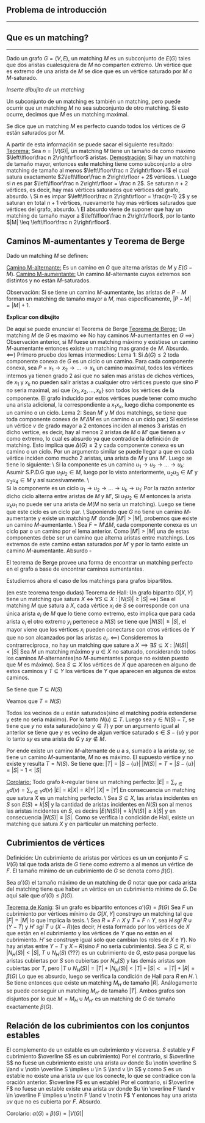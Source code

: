 ## Problema de introducción
---


## Que es un matching?
---
Dado un grafo $G=(V,E)$, un matching $M$ es un subconjunto de $E(G)$ tales que dos aristas cualesquiera de $M$ no comparten extremo. Un vértice que es extremo de una arista de $M$ se dice que es un vértice saturado por $M$ o $M$-saturado.

*Inserte dibujito de un matching*

Un subconjunto de un matching es también un matching, pero puede ocurrir que un matching $M$ no sea subconjunto de otro matching. Si esto ocurre, decimos que $M$ es un matching maximal.

Se dice que un matching $M$ es perfecto cuando todos los vértices de $G$ están saturados por $M$.

A partir de esta información se puede sacar el siguiente resultado:
<u>Teorema:</u> Sea $n = |V(G)|$, un matching $M$ tiene un tamaño de como maximo $\left\lfloor\frac n 2\right\rfloor$ aristas.
<u>Demostración:</u>
	Si hay un matching de tamaño mayor, entonces este matching tiene como subconjunto a otro matching de tamaño al menos $\left\lfloor\frac n 2\right\rfloor+1$ el cual satura exactamente $2\left\lfloor\frac n 2\right\rfloor + 2$ vértices.
	\ 
	Luego si $n$ es par $\left\lfloor\frac n 2\right\rfloor = \frac n 2$. Se saturan $n+2$ vértices, es decir, hay mas vértices saturados que vértices del grafo, absurdo.
	\ 
	Si $n$ es impar $\left\lfloor\frac n 2\right\rfloor = \frac{n-1} 2$ y se saturan en total $n+1$ vértices, nuevamente hay mas vértices saturados que vértices del grafo, absurdo.
	\ 
	El absurdo viene de suponer que hay un matching de tamaño mayor a $\left\lfloor\frac n 2\right\rfloor$, por lo tanto $|M| \leq \left\lfloor\frac n 2\right\rfloor$.

## Caminos M-aumentantes  y Teorema de Berge
Dado un matching $M$ se definen:

<u>Camino M-alternante:</u> Es un camino en $G$ que alterna aristas de $M$ y $E(G-M)$.
<u>Camino M-aumentante:</u> Un camino $M$-alternante cuyos extremos son distintos y no están $M$-saturados.

Observación: Si se tiene un camino $M$-aumentante, las aristas de $P-M$ forman un matching de tamaño mayor a $M$, mas específicamente, $|P-M| = |M|+1$.

**Explicar con dibujito**

De aquí se puede enunciar el Teorema de Berge
<u>Teorema de Berge:</u> Un matching $M$ de $G$ es maximo $\iff$ No hay caminos $M$-aumentantes en $G$
$\implies$) Observación anterior, si $M$ fuese un matching máximo y existiese un camino $M$-aumentante entonces existe un matching mas grande de $M$. Absurdo.
$\impliedby$)
	Primero pruebo dos lemas intermedios:
	Lema 1: Si $\Delta(G)\leq 2$ toda componente conexa de $G$ es un ciclo o un camino.
		Para cada componente conexa, sea $P = x_1 \to x_2 \to \dots \to x_k$ un camino maximal, todos los vértices internos ya tienen grado $2$ así que no salen mas aristas de dichos vértices, de $x_1$ y $x_k$ no pueden salir aristas a cualquier otro vértices puesto que sino $P$ no seria maximal, así que $\{x_1,x_2,\dots,x_k\}$ son todos los vértices de la componente. El grafo inducido por estos vértices puede tener como mucho una arista adicional, la correspondiente a $x_1x_k$, luego dicha componente es un camino o un ciclo.
	Lema 2: Sean $M'$ y $M$ dos matchings, se tiene que toda componente conexa de $M' \Delta M$ es un camino o un ciclo par.)
		Si existiese un vértice $v$ de grado mayor a $2$ entonces inciden al menos $3$ aristas en dicho vertice, es decir, hay al menos $2$ aristas de $M$ o $M'$ que tienen a $v$ como extremo, lo cual es absurdo ya que contradice la definición de matching. Esto implica que $\Delta(G) \leq 2$ y cada componente conexa es un camino o un ciclo. Por un argumento similar se puede llegar a que en cada vértice inciden como mucho $2$ aristas, una arista de $M$ y una $M'$. Luego se tiene lo siguiente:
		\ 
		Si la componente es un camino $u_1 \to u_2 \to \dots \to u_k$: Asumir S.P.D.G que $u_1u_2 \in M$, luego por lo visto anteriormente, $u_2u_3 \in M'$ y $u_3u_4 \in M$ y así sucesivamente.
		\ 	
		Si la componente es un ciclo $u_1 \to u_2 \to \dots \to u_k \to u_1$: Por la razón anterior dicho ciclo alterna entre aristas de $M$ y $M'$, Si $u_1u_2 \in M$ entonces la arista $u_ku_1$ no puede ser una arista de $M$($M$ no seria un matching). Luego se tiene que este ciclo es un ciclo par.
	\ 
	Suponiendo que $G$ no tiene un camino $M$-aumentante y existe un matching $M'$ donde $|M'| > |M|$, probemos que existe un camino $M$-aumentante.
	\ 
	Sea $F = M' \Delta M$, cada componente conexa es un ciclo par o un camino por el lema anterior. Como $|M'| > |M|$ una de estas componentes debe ser un camino que alterna aristas entre matchings. Los extremos de este camino estan saturados por $M'$ y por lo tanto existe un camino $M$-aumentante. Absurdo
	$\square$

El teorema de Berge provee una forma de encontrar un matching perfecto en el grafo a base de encontrar caminos aumentantes.

Estudiemos ahora el caso de los matchings para grafos bipartitos.


(en este teorema tengo dudas)
Teorema de Hall: Un grafo bipartito $G[X, Y]$ tiene un matching que satura $X$ $\iff$ $\forall S\subseteq X : |N(S)| \geq |S|$
$\implies$) Sea el matching $M$ que satura a $X$, cada vértice $x_i$ de $S$ se corresponde con una única arista $e_i$ de $M$ que lo tiene como extremo, esto implica que para cada arista $e_i$ el otro extremo $y_i$ pertenece a $N(S)$ se tiene que $|N(S)| \geq |S|$, el mayor viene que los vértices $x_i$ pueden conectarse con otros vértices de $Y$ que no son alcanzados por las aristas $e_i$.
$\impliedby$) Consideremos la contrarrecíproca, $\text{no hay un matching que sature a } X \implies \exists S \subseteq X : |N(S)| < |S|$
Sea $M$ un matching máximo y $u \in X$ no saturado, considerando todos los caminos $M$-alternantes(no $M$-aumentantes porque no existen puesto que $M$ es máximo). Sea $S \subseteq X$ los vértices de $X$ que aparecen en alguno de estos caminos y $T \subseteq Y$ los vértices de $Y$ que aparecen en algunos de estos caminos.

Se tiene que $T \subseteq N(S)$

Veamos que $T=N(S)$

Todos los vecinos de $u$ están saturados(sino el matching podría extenderse y este no seria máximo). Por lo tanto $N(u) \subseteq T$. Luego sea $y \in N(S)-T$, se tiene que $y$ no esta saturado(sino $y \in T$) y por un argumento igual al anterior se tiene que $y$ es vecino de algun vertice saturado $s\in S-\{u\}$ y por lo tanto $sy$ es una arista de $G$ y $sy \notin M$.

Por ende existe un camino $M$-alternante de $u$ a $s$, sumado a la arista $sy$, se tiene un camino $M$-aumentante, $M$ no es máximo. El supuesto vértice $y$ no existe y resulta $T=N(S)$.
Se tiene que: $|T|=|S-\{u\}|$
$|N(S)| = T = |S-\{u\}| = |S|-1 < |S|$

<u>Corolario:</u> Todo grafo $k$-regular tiene un matching perfecto:
	$|E| = \sum_{v \in X} d(v) = \sum_{v \in Y} d(v)$
	$|E| = k|X| = k |Y|$
	$|X| = |Y|$
	En consecuencia un matching que satura $X$ es un matching perfecto.
	\ 
	Sea $S \subseteq X$, las aristas incidentes en $S$ son $E(S) = k|S|$ y la cantidad de aristas incidentes en $N(S)$ son al menos las aristas incidentes en $S$, es decirs $|E(N(S))| = k|N(S)| \geq k|S|$ y en consecuencia $|N(S)|\geq |S|$. Como se verifica la condición de Hall, existe un matching que satura $X$ y en particular un matching perfecto.

## Cubrimientos de vértices
Definición: Un cubrimiento de aristas por vértices es un un conjunto $F \subseteq V(G)$ tal que toda arista de $G$ tiene como extremo a al menos un vértice de $F$. El tamaño mínimo de un cubrimiento de $G$ se denota como $\beta(G)$.

Sea $\alpha'(G)$ el tamaño máximo de un matching de $G$ notar que por cada arista del matching tiene que haber un vértice en un cubrimiento mínimo de $G$. De aquí sale que $\alpha'(G) \leq \beta(G)$.

<u>Teorema de Konig</u>: Si un grafo es bipartito entonces $\alpha'(G)=\beta(G)$
	Sea $F$ un cubrimiento por vértices mínimo de $G[X,Y]$ construyo un matching tal que $|F|=|M|$ lo que implica la tesis.
	\ 
	Sea $R=F \cap X$ y $T = F \cap Y$, sea $H \ sgi \ R \cup (Y-T)$ y $H'\ sgi \ T \cup (X-R)$(es decir, $H$ esta formado por los vértices de $X$ que están en el cubrimiento y los vértices de $Y$ que no están en el cubrimiento. $H'$ se construye igual solo que cambian los roles de $X$ e $Y$). No hay aristas entre $Y-T$ y $X-R$(sino $F$ no seria cubrimiento). Sea $S \subseteq R$, si $|N_H(S)| < |S|$, $T \cup N_H(S)$ (???) es un cubrimiento de $G$, esto pasa porque las aristas cubiertas por $S$ son cubiertas por $N_H(S)$ y las demás aristas son cubiertas por $T$, pero $|T \cup N_H(S)| = |T| + |N_H(S)| < |T| + |S| <= |T| + |R| = \beta(G)$
	Lo que es absurdo, luego se verifica la condición de Hall para $R$ en $H$.
	\ 
	Se tiene entonces que existe un matching $M_H$ de tamaño $|R|$. Análogamente se puede conseguir un matching $M_{H'}$ de tamaño $|T|$. Ambos grafos son disjuntos por lo que $M=M_H \cup M_{H'}$ es un matching de $G$ de tamaño exactamente $\beta(G)$.

## Relación de los cubrimientos con los conjuntos estables
El complemento de un estable es un cubrimiento y viceversa.
$S$ estable y $F$ cubrimiento
$\overline S$ es un cubrimiento)
	Por el contrario, si $\overline S$ no fuese un cubrimiento existe una arista $uv$ donde $u \notin \overline S \land v \notin \overline S \implies u \in S \land v \in S$ y como $S$ es un estable no existe una arista $uv$ que los conecte, lo que se contradice con la oración anterior.
$\overline F$ es un estable)
	Por el contrario, si $\overline F$ no fuese un estable existe una arista $uv$ donde
	$u \in \overline F \land v \in \overline F \implies u \notin F \land v \notin F$
	Y entonces hay una arista $uv$ que no es cubierta por $F$. Absurdo.

Corolario: $\alpha(G)+\beta(G)=|V(G)|$
